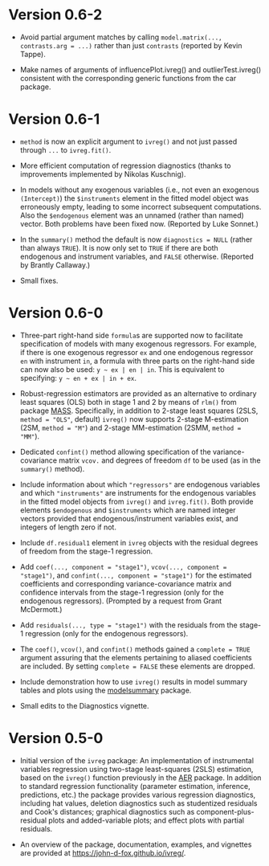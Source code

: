# Version 0.6-2

* Avoid partial argument matches by calling `model.matrix(..., contrasts.arg = ...)`
  rather than just `contrasts` (reported by Kevin Tappe).
  
* Make names of arguments of influencePlot.ivreg() and outlierTest.ivreg() consistent with the corresponding generic functions from the car package.


# Version 0.6-1

* `method` is now an explicit argument to `ivreg()` and not just passed through `...`
  to `ivreg.fit()`.
  
* More efficient computation of regression diagnostics (thanks to improvements
  implemented by Nikolas Kuschnig).

* In models without any exogenous variables (i.e., not even an exogenous `(Intercept)`)
  the `$instruments` element in the fitted model object was erroneously empty, leading
  to some incorrect subsequent computations. Also the `$endogenous` element was an
  unnamed (rather than named) vector. Both problems have been fixed now.
  (Reported by Luke Sonnet.)

* In the `summary()` method the default is now `diagnostics = NULL` (rather than
  always `TRUE`). It is now only set to `TRUE` if there are both endogenous and
  instrument variables, and `FALSE` otherwise. (Reported by Brantly Callaway.)

* Small fixes.


# Version 0.6-0

* Three-part right-hand side `formula`s are supported now to facilitate specification
  of models with many exogenous regressors. For example, if there is one exogenous
  regressor `ex` and one endogenous regressor `en` with instrument `in`, a formula
  with three parts on the right-hand side can now also be used: `y ~ ex | en | in`.
  This is equivalent to specifying: `y ~ en + ex | in + ex`.

* Robust-regression estimators are provided as an alternative to ordinary
  least squares (OLS) both in stage 1 and 2 by means of `rlm()` from package
  [MASS](https://CRAN.R-project.org/package=MASS). Specifically, in addition to
  2-stage least squares (2SLS, `method = "OLS"`, default) `ivreg()` now supports
  2-stage M-estimation (2SM, `method = "M"`) and 2-stage MM-estimation (2SMM,
  `method = "MM"`).

* Dedicated `confint()` method allowing specification of the variance-covariance
  matrix `vcov.` and degrees of freedom `df` to be used (as in the `summary()`
  method).

* Include information about which `"regressors"` are endogenous variables and
  which `"instruments"` are instruments for the endogenous variables in the
  fitted model objects from `ivreg()` and `ivreg.fit()`. Both provide elements
  `$endogenous` and `$instruments` which are named integer vectors provided
  that endogenous/instrument variables exist, and integers of length zero if
  not.
  
* Include `df.residual1` element in `ivreg` objects with the residual degrees
  of freedom from the stage-1 regression.

* Add `coef(..., component = "stage1")`, `vcov(..., component = "stage1")`, and
  `confint(..., component = "stage1")` for the estimated coefficients and
  corresponding variance-covariance matrix and confidence intervals from the
  stage-1 regression (only for the endogenous regressors). (Prompted by a request
  from Grant McDermott.)
  
* Add `residuals(..., type = "stage1")` with the residuals from the stage-1
  regression (only for the endogenous regressors).

* The `coef()`, `vcov()`, and `confint()` methods gained a `complete = TRUE` argument
  assuring that the elements pertaining to aliased coefficients are included.
  By setting `complete = FALSE` these elements are dropped.

* Include demonstration how to use `ivreg()` results in model summary tables
  and plots using the [modelsummary](https://CRAN.R-project.org/package=modelsummary)
  package.
  
* Small edits to the Diagnostics vignette.


# Version 0.5-0

* Initial version of the `ivreg` package: An implementation of instrumental
  variables regression using two-stage least-squares (2SLS) estimation, based on
  the `ivreg()` function previously in the
  [AER](https://CRAN.R-project.org/package=AER) package. In addition to standard
  regression functionality (parameter estimation, inference, predictions, etc.)
  the package provides various regression diagnostics, including hat values,
  deletion diagnostics such as studentized residuals and Cook's distances;
  graphical diagnostics such as component-plus-residual plots and added-variable
  plots; and effect plots with partial residuals.
  
* An overview of the package, documentation, examples, and vignettes are provided
  at <https://john-d-fox.github.io/ivreg/>.
